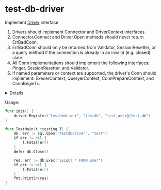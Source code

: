 # test-db-driver

Implement [Driver](https://pkg.go.dev/database/sql/driver#Driver) interface

1. Drivers should implement Connector and DriverContext interfaces.
1. Connector.Connect and Driver.Open methods should never return ErrBadConn.
1. ErrBadConn should only be returned from Validator, SessionResetter, or a query method if the connection is already in an invalid (e.g. closed) state.
1. All Conn implementations should implement the following interfaces: Pinger, SessionResetter, and Validator.
1. If named parameters or context are supported, the driver's Conn should implement: ExecerContext, QueryerContext, ConnPrepareContext, and ConnBeginTx.

<details>

```go
type Driver interface {
	// Open returns a new connection to the database.
	// The name is a string in a driver-specific format.
	//
	// Open may return a cached connection (one previously
	// closed), but doing so is unnecessary; the sql package
	// maintains a pool of idle connections for efficient re-use.
	//
	// The returned connection is only used by one goroutine at a
	// time.
	Open(name string) (Conn, error)
}
```

```go
type Conn interface {
	// Prepare returns a prepared statement, bound to this connection.
	Prepare(query string) (Stmt, error)

	// Close invalidates and potentially stops any current
	// prepared statements and transactions, marking this
	// connection as no longer in use.
	//
	// Because the sql package maintains a free pool of
	// connections and only calls Close when there's a surplus of
	// idle connections, it shouldn't be necessary for drivers to
	// do their own connection caching.
	//
	// Drivers must ensure all network calls made by Close
	// do not block indefinitely (e.g. apply a timeout).
	Close() error

	// Begin starts and returns a new transaction.
	//
	// Deprecated: Drivers should implement ConnBeginTx instead (or additionally).
	Begin() (Tx, error)
}
```

```go
type Stmt interface {
	// Close closes the statement.
	//
	// As of Go 1.1, a Stmt will not be closed if it's in use
	// by any queries.
	//
	// Drivers must ensure all network calls made by Close
	// do not block indefinitely (e.g. apply a timeout).
	Close() error

	// NumInput returns the number of placeholder parameters.
	//
	// If NumInput returns >= 0, the sql package will sanity check
	// argument counts from callers and return errors to the caller
	// before the statement's Exec or Query methods are called.
	//
	// NumInput may also return -1, if the driver doesn't know
	// its number of placeholders. In that case, the sql package
	// will not sanity check Exec or Query argument counts.
	NumInput() int

	// Exec executes a query that doesn't return rows, such
	// as an INSERT or UPDATE.
	//
	// Deprecated: Drivers should implement StmtExecContext instead (or additionally).
	Exec(args []Value) (Result, error)

	// Query executes a query that may return rows, such as a
	// SELECT.
	//
	// Deprecated: Drivers should implement StmtQueryContext instead (or additionally).
	Query(args []Value) (Rows, error)
}
```

```go
type Result interface {
	// LastInsertId returns the database's auto-generated ID
	// after, for example, an INSERT into a table with primary
	// key.
	LastInsertId() (int64, error)

	// RowsAffected returns the number of rows affected by the
	// query.
	RowsAffected() (int64, error)
}
```

```go
type Rows interface {
	// Columns returns the names of the columns. The number of
	// columns of the result is inferred from the length of the
	// slice. If a particular column name isn't known, an empty
	// string should be returned for that entry.
	Columns() []string

	// Close closes the rows iterator.
	Close() error

	// Next is called to populate the next row of data into
	// the provided slice. The provided slice will be the same
	// size as the Columns() are wide.
	//
	// Next should return io.EOF when there are no more rows.
	//
	// The dest should not be written to outside of Next. Care
	// should be taken when closing Rows not to modify
	// a buffer held in dest.
	Next(dest []Value) error
}
```

```go
type Tx interface {
	Commit() error
	Rollback() error
}
```

</details>

Usage:

```go
func init() {
	driver.Register("testdbdriver", "testdb", "test_user@/test_db")
}

func TestMain(t *testing.T) {
	db, err := sql.Open("testdbdriver", "test")
	if err != nil {
		t.Fatal(err)
	}
	defer db.Close()

	res, err := db.Exec("SELECT * FROM user")
	if err != nil {
		t.Fatal(err)
	}
	fmt.Println(res)
}
```
